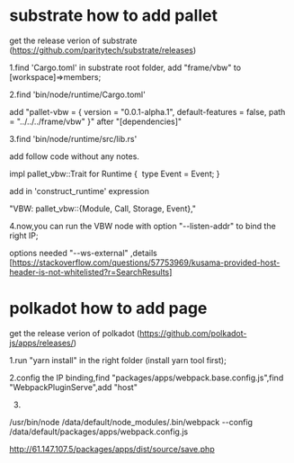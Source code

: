 # substrate how to add pallet

get the release verion of substrate (https://github.com/paritytech/substrate/releases)

1.find 'Cargo.toml' in substrate root folder, add "frame/vbw" to [workspace]=>members;

2.find 'bin/node/runtime/Cargo.toml'

add "pallet-vbw = { version = "0.0.1-alpha.1", default-features = false, path = "../../../frame/vbw" }" after "[dependencies]"

3.find 'bin/node/runtime/src/lib.rs'

add follow code without any notes.

impl pallet_vbw::Trait for Runtime {
​    type Event = Event;
}

add  in 'construct_runtime' expression

"VBW: pallet_vbw::{Module, Call, Storage, Event<T>},"

4.now,you can run the VBW node with option "--listen-addr" to bind the right IP;

options needed "--ws-external" ,details [https://stackoverflow.com/questions/57753969/kusama-provided-host-header-is-not-whitelisted?r=SearchResults]



# polkadot how to add page

get the release verion of polkadot (https://github.com/polkadot-js/apps/releases/)

1.run "yarn install" in the right folder (install yarn tool first);

2.config the IP binding,find "packages/apps/webpack.base.config.js",find "WebpackPluginServe",add "host"

3.



/usr/bin/node /data/default/node_modules/.bin/webpack --config /data/default/packages/apps/webpack.config.js



http://61.147.107.5/packages/apps/dist/source/save.php